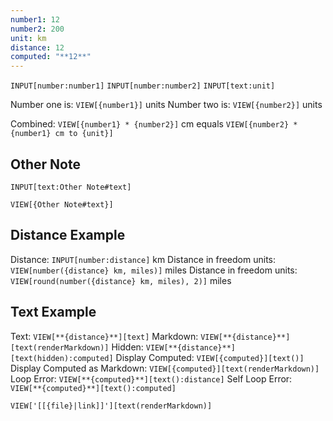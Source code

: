 ```yaml
---
number1: 12
number2: 200
unit: km
distance: 12
computed: "**12**"
---
```


`INPUT[number:number1]`
`INPUT[number:number2]`
`INPUT[text:unit]`

Number one is: `VIEW[{number1}]` units
Number two is: `VIEW[{number2}]` units

Combined: `VIEW[{number1} * {number2}]` cm equals `VIEW[{number2} * {number1} cm to {unit}]`

## Other Note

`INPUT[text:Other Note#text]`

`VIEW[{Other Note#text}]`

## Distance Example

Distance: `INPUT[number:distance]` km
Distance in freedom units: `VIEW[number({distance} km, miles)]` miles
Distance in freedom units: `VIEW[round(number({distance} km, miles), 2)]` miles

## Text Example

Text: `VIEW[**{distance}**][text]`
Markdown: `VIEW[**{distance}**][text(renderMarkdown)]`
Hidden: `VIEW[**{distance}**][text(hidden):computed]`
Display Computed: `VIEW[{computed}][text()]`
Display Computed as Markdown: `VIEW[{computed}][text(renderMarkdown)]`
Loop Error: `VIEW[**{computed}**][text():distance]`
Self Loop Error: `VIEW[**{computed}**][text():computed]`


`VIEW['[[{file}|link]]'][text(renderMarkdown)]`